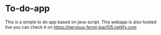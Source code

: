 # To-do-app
This is a simple to do app based on java-script.
This webapp is also hosted live you can check it on https://nervous-fermi-bacf05.netlify.com


